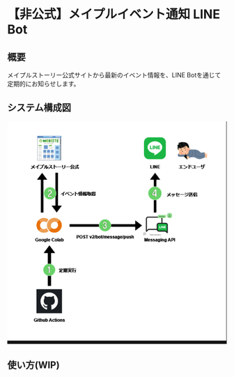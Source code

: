 # 【非公式】メイプルイベント通知 LINE Bot
## 概要
メイプルストーリー公式サイトから最新のイベント情報を、LINE Botを通じて定期的にお知らせします。<br>

## システム構成図
![システム構成図](https://github.com/aimyapp/mapleEventNotice/blob/main/img/system_conf.png)

## 使い方(WIP)
